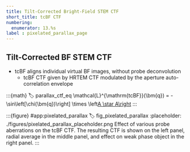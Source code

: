 ```yaml
---
title: Tilt-Corrected Bright-Field STEM CTF
short_title: tcBF CTF
numbering:
  enumerator: 13.%s
label : pixelated_parallax_page
---
```


## Tilt-Corrected BF STEM CTF

- tcBF aligns individual virtual BF images, without probe deconvolution
  - tcBF CTF given by HRTEM CTF modulated by the aperture auto-correlation envelope

:::{math}
:label: parallax_ctf_eq
\mathcal{L}^{\mathrm{tcBF}}(\bm{q}) = - \sin\left[\chi(\bm{q})\right] \times \left[A \star A\right](\bm{q})
:::

:::{figure} #app:pixelated_parallax
:label: fig_pixelated_parallax
:placeholder: ./figures/pixelated_parallax_placeholder.png
Effect of various probe aberrations on the tcBF CTF.
The resulting CTF is shown on the left panel, radial average in the middle panel, and effect on weak phase object in the right panel.
:::

